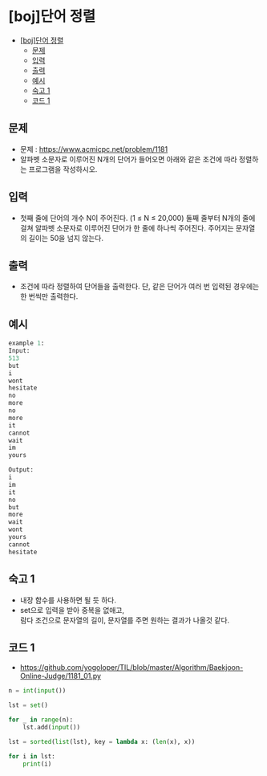 # [boj]단어 정렬

<!-- TOC -->

- [[boj]단어 정렬](#boj%EB%8B%A8%EC%96%B4-%EC%A0%95%EB%A0%AC)
  - [문제](#%EB%AC%B8%EC%A0%9C)
  - [입력](#%EC%9E%85%EB%A0%A5)
  - [출력](#%EC%B6%9C%EB%A0%A5)
  - [예시](#%EC%98%88%EC%8B%9C)
  - [숙고 1](#%EC%88%99%EA%B3%A0-1)
  - [코드 1](#%EC%BD%94%EB%93%9C-1)

<!-- /TOC -->

## 문제
- 문제 : https://www.acmicpc.net/problem/1181
- 알파벳 소문자로 이루어진 N개의 단어가 들어오면 아래와 같은 조건에 따라 정렬하는 프로그램을 작성하시오.

## 입력
- 첫째 줄에 단어의 개수 N이 주어진다. (1 ≤ N ≤ 20,000) 둘째 줄부터 N개의 줄에 걸쳐 알파벳 소문자로 이루어진 단어가 한 줄에 하나씩 주어진다. 주어지는 문자열의 길이는 50을 넘지 않는다.

## 출력
- 조건에 따라 정렬하여 단어들을 출력한다. 단, 같은 단어가 여러 번 입력된 경우에는 한 번씩만 출력한다.

## 예시
``` python
example 1:
Input:
513
but
i
wont
hesitate
no
more
no
more
it
cannot
wait
im
yours

Output:
i
im
it
no
but
more
wait
wont
yours
cannot
hesitate
```

## 숙고 1
- 내장 함수를 사용하면 될 듯 하다.
- set으로 입력을 받아 중복을 없애고,  
  람다 조건으로 문자열의 길이, 문자열를 주면 원하는 결과가 나올것 같다.

## 코드 1
- https://github.com/yogoloper/TIL/blob/master/Algorithm/Baekjoon-Online-Judge/1181_01.py  
``` python
n = int(input())

lst = set()

for _ in range(n):
    lst.add(input())

lst = sorted(list(lst), key = lambda x: (len(x), x))

for i in lst:
    print(i)
```
